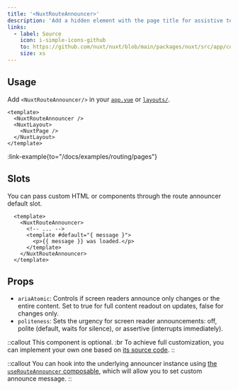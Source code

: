 ```yaml
---
title: '<NuxtRouteAnnouncer>'
description: 'Add a hidden element with the page title for assistive technologies.'
links:
  - label: Source
    icon: i-simple-icons-github
    to: https://github.com/nuxt/nuxt/blob/main/packages/nuxt/src/app/components/nuxt-route-announcer.clien.ts
    size: xs
---
```


## Usage

Add `<NuxtRouteAnnouncer/>` in your [`app.vue`](/docs/guide/directory-structure/app) or [`layouts/`](/docs/guide/directory-structure/layouts).

```vue [app.vue]
<template>
  <NuxtRouteAnnouncer />
  <NuxtLayout>
    <NuxtPage />
  </NuxtLayout>
</template>
```

:link-example{to="/docs/examples/routing/pages"}

## Slots

You can pass custom HTML or components through the route announcer default slot.

```vue
  <template>
    <NuxtRouteAnnouncer>
      <!-- ... -->
      <template #default="{ message }">
        <p>{{ message }} was loaded.</p>
      </template>
    </NuxtRouteAnnouncer>
  </template>
```

## Props

- `ariaAtomic`: Controls if screen readers announce only changes or the entire content. Set to true for full content readout on updates, false for changes only.
- `politeness`: Sets the urgency for screen reader announcements: off, polite (default, waits for silence), or assertive (interrupts immediately).

::callout
This component is optional. :br
To achieve full customization, you can implement your own one based on [its source code](https://github.com/nuxt/nuxt/blob/main/packages/nuxt/src/app/components/nuxt-route-announcer.client.ts).
::

::callout
You can hook into the underlying announcer instance using [the `useRouteAnnouncer` composable](/docs/api/composables/use-route-announcer), which will allow you to set custom announce message.
::